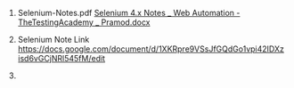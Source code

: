 1. Selenium-Notes.pdf    [Selenium 4.x Notes _ Web Automation   - TheTestingAcademy _ Pramod.docx](https://github.com/user-attachments/files/16282468/Selenium.4.x.Notes._.Web.Automation.-.TheTestingAcademy._.Pramod.docx)

2. Selenium Note Link  https://docs.google.com/document/d/1XKRpre9VSsJfGQdGo1vpi42IDXzisd6vGCjNRl545fM/edit
3.  
